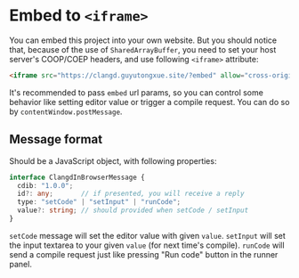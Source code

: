 # Embed to `<iframe>`

You can embed this project into your own website. But you should notice that, because of the use of `SharedArrayBuffer`, you need to set your host server's COOP/COEP headers, and use following `<iframe>` attribute:

```html
<iframe src="https://clangd.guyutongxue.site/?embed" allow="cross-origin-isolated" width="600" height="400">
```

It's recommended to pass `embed` url params, so you can control some behavior like setting editor value or trigger a compile request. You can do so by `contentWindow.postMessage`.

## Message format

Should be a JavaScript object, with following properties:

```ts
interface ClangdInBrowserMessage {
  cdib: "1.0.0";
  id?: any;       // if presented, you will receive a reply
  type: "setCode" | "setInput" | "runCode";
  value?: string; // should provided when setCode / setInput
}
```

`setCode` message will set the editor value with given `value`. `setInput` will set the input textarea to your given `value` (for next time's compile). `runCode` will send a compile request just like pressing "Run code" button in the runner panel.
